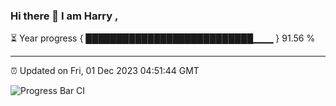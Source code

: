 ### Hi there 👋 I am Harry , 

⏳ Year progress { ███████████████████████████▁▁▁ } 91.56 %

---

⏰ Updated on Fri, 01 Dec 2023 04:51:44 GMT

![Progress Bar CI](https://github.com/duykhang68/duykhang68/workflows/Progress%20Bar%20CI/badge.svg)
